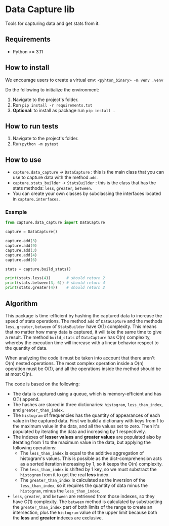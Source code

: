 # Data Capture lib
Tools for capturing data and get stats from it.

## Requirements
- Python >= 3.11

## How to install

We encourage users to create a virtual env: `<pyhton_binary> -m venv .venv`

Do the following to initialize the environment:
1. Navigate to the project's folder.
2. Run `pip install -r requirements.txt`
3. **Optional**: to install as package run `pip install .`

## How to run tests

1. Navigate to the project's folder.
2. Run `python -m pytest`

## How to use

- `capture.data_capture` -> `DataCapture` : this is the main class that you can use to capture data with the method `add`.
- `capture.stats_builder` -> `StatsBuilder` : this is the class that has the stats methods: `less`, `greater`, `between`.
- You can create your own classes by subclassing the interfaces located in `capture.interfaces`.

### Example

```Python
from capture.data_capture import DataCapture

capture = DataCapture()

capture.add(3)
capture.add(9)
capture.add(3)
capture.add(4)
capture.add(6)

stats = capture.build_stats()

print(stats.less(4))       # should return 2
print(stats.between(3, 6)) # should return 4
print(stats.greater(4))    # should return 2
```

## Algorithm

This package is time-efficient by hashing the captured data to increase the speed of stats operations. The method `add` of `DataCapture` and the methods `less`, `greater`, `between` of `StatsBuilder` have O(1) complexity. This means that no matter how many data is captured, it will take the same time to give a result. The method `build_stats` of `DataCapture` has O(n) complexity, whereby the execution time will increase with a linear behavior respect to the quantity of data.

When analyzing the code it must be taken into account that there aren't O(n) nested operations. The most complex operation inside a O(n) operation must be O(1), and all the operations inside the method should be at most O(n).

The code is based on the following:
* The data is captured using a queue, which is memory-efficient and has O(1) append.
* The hashes are stored in three dictionaries: `histogram`, `less_than_index`, and `greater_than_index`.
* The `histogram` of frequencies has the quantity of appearances of each value in the captured data. First we build a dictionary with keys from 1 to the maximum value in the data, and all the values set to zero. Then it's populated by iterating the data and increasing by 1 respectively.
* The indexes of **lesser values** and **greater values** are populated also by iterating from 1 to the maximum value in the data, but applying the following operations:
    - The `less_than_index` is equal to the additive aggregation of histogram's values. This is possible as the dict-comprehension acts as a sorted iteration increasing by 1, so it keeps the O(n) complexity.
    - The `less_than_index` is shifted by 1 key, so we must substract the `histogram` from it to get the real **less** index.
    - The `greater_than_index` is calculated as the inversion of the `less_than_index`, so it requires the quantity of data minus the `histogram`, minus the `less_than_index`.
* `less`, `greater`, and `between` are retrieved from those indexes, so they have O(1) complexity. The `between` method is calculated by substracting the `greater_than_index` part of both limits of the range to create an intersection, plus the `histogram` value of the upper limit because both the **less** and **greater** indexes are exclusive.
